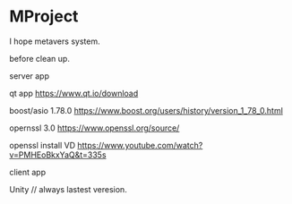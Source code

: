 # MProject
I hope metavers system.

before clean up.

server app

qt app
https://www.qt.io/download

boost/asio 1.78.0
https://www.boost.org/users/history/version_1_78_0.html

opernssl 3.0
https://www.openssl.org/source/

openssl install VD
https://www.youtube.com/watch?v=PMHEoBkxYaQ&t=335s


client app

Unity // always lastest veresion.
